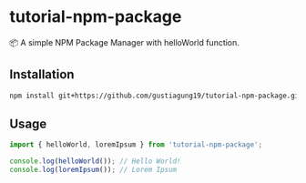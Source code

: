 # tutorial-npm-package

📦 A simple NPM Package Manager with helloWorld function.

## Installation

```bash
npm install git+https://github.com/gustiagung19/tutorial-npm-package.git
```

## Usage
```ts
import { helloWorld, loremIpsum } from 'tutorial-npm-package';

console.log(helloWorld()); // Hello World!
console.log(loremIpsum()); // Lorem Ipsum
```
